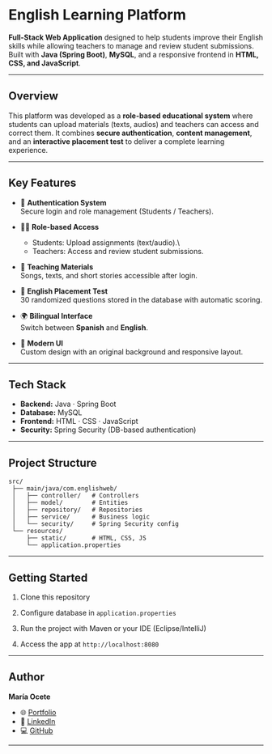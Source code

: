 # English Learning Platform

**Full-Stack Web Application** designed to help students improve their
English skills while allowing teachers to manage and review student
submissions.
Built with **Java (Spring Boot)**, **MySQL**, and a responsive frontend
in **HTML, CSS, and JavaScript**.

------------------------------------------------------------------------

## Overview

This platform was developed as a **role-based educational system** where
students can upload materials (texts, audios) and teachers can access
and correct them.
It combines **secure authentication**, **content management**, and an
**interactive placement test** to deliver a complete learning
experience.

------------------------------------------------------------------------

## Key Features
-   🔐 **Authentication System**\
    Secure login and role management (Students / Teachers).

-   👩‍🏫 **Role-based Access**

    -   Students: Upload assignments (text/audio).\
    -   Teachers: Access and review student submissions.

-   📖 **Teaching Materials**\
    Songs, texts, and short stories accessible after login.

-   📝 **English Placement Test**\
    30 randomized questions stored in the database with automatic
    scoring.

-   🌍 **Bilingual Interface**\
    Switch between **Spanish** and **English**.

-   🎨 **Modern UI**\
    Custom design with an original background and responsive layout.

------------------------------------------------------------------------

## Tech Stack

-   **Backend:** Java · Spring Boot
-   **Database:** MySQL
-   **Frontend:** HTML · CSS · JavaScript
-   **Security:** Spring Security (DB-based authentication)

------------------------------------------------------------------------

## Project Structure

    src/
     ├── main/java/com.englishweb/
     │   ├── controller/   # Controllers
     │   ├── model/        # Entities
     │   ├── repository/   # Repositories
     │   ├── service/      # Business logic
     │   └── security/     # Spring Security config
     └── resources/
         ├── static/       # HTML, CSS, JS
         └── application.properties

------------------------------------------------------------------------

## Getting Started

1.  Clone this repository

2.  Configure database in `application.properties`

3.  Run the project with Maven or your IDE (Eclipse/IntelliJ)

4.  Access the app at `http://localhost:8080`


------------------------------------------------------------------------

## Author

**María Ocete**
- 🌐 [Portfolio](https://mariaocete.com)
- 💼 [LinkedIn](https://www.linkedin.com/in/maria-ocete-martin/)
- 💻 [GitHub](https://github.com/MariaOcete)

------------------------------------------------------------------------
